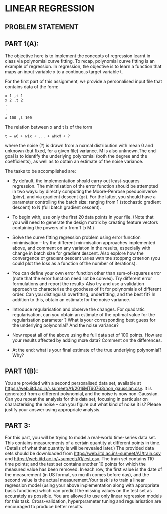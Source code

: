 # LINEAR REGRESSION
## PROBLEM STATEMENT

## PART 1(A):
The objective here is to implement the concepts of regression learnt in class via polynomial curve fitting. To recap, polynomial curve fitting is an example of regression. In regression, the objective is to learn a function that maps an input variable x to a continuous target variable t.

For the first part of this assignment, we provide a personalised input file that contains data of the form:

````
x 1 ,t 1
x 2 ,t 2
.
.
.
x 100 ,t 100

````

The relation between x and t is of the form

````
t = w0 + w1x + ... + wMxM + ? 
````

where the noise (?) is drawn from a normal distribution with mean 0 and unknown (but fixed, for a given file) variance. M is also unknown.The end goal is to identify the underlying polynomial (both the degree and the coefficients), as well as to obtain an estimate of the noise variance.

The tasks to be accomplished are:

* By default, the implementation should carry out least-squares regression. The minimisation of the error function should be attempted in two ways: by directly computing the Moore-Penrose pseduoinverse (pinv), and via gradient descent (gd). For the latter, you should have a parameter controlling the batch size: ranging from 1 (stochastic gradient descent) to N (full batch gradient descent).

* To begin with, use only the first 20 data points in your file. (Note that you will need to generate the design matrix by creating feature vectors containing the powers of x from 1 to M.)

* Solve the curve fitting regression problem using error function minimisation – try the different minimisation approaches implemented above, and comment on any variation in the results, especially with change in batch size for gradient descent. Also explore how the convergence of gradient descent varies with the stopping criterion (you could plot the loss as a function of the number of iterations).

* You can define your own error function other than sum-of-squares error (note that the error function need not be convex). Try different error formulations and report the results. Also try and use a validation approach to characterise the goodness of fit for polynomials of different order. Can you distinguish overfitting, underfitting, and the best fit? In addition to this, obtain an estimate for the noise variance.

* Introduce regularisation and observe the changes. For quadratic regularisation, can you obtain an estimate of the optimal value for the regularisation parameter ? What is your corresponding best guess for the underlying polynomial? And the noise variance?

* Now repeat all of the above using the full data set of 100 points. How are your results affected by adding more data? Comment on the differences.

* At the end: what is your final estimate of the true underlying polynomial? Why?

## PART 1(B):
You are provided with a second personalised data set, available at https://web.iitd.ac.in/~sumeet/A1/2019MT60763/non_gaussian.csv. It is generated from a different polynomial, and the noise is now non-Gaussian. Can you repeat the analysis for this data set, focusing in particular on characterising the noise – can you figure out what kind of noise it is? Please justify your answer using appropriate analysis.

## PART 3:
For this part, you will be trying to model a real-world time-series data set. This contains measurements of a certain quantity at different points in time. (Details of what that quantity is will be revealed later.) The provided data sets should be downloaded from https://web.iitd.ac.in/~sumeet/A1/train.csv and https://web.iitd.ac.in/~sumeet/A1/test.csv. The train set contains 110 time points; and the test set contains another 10 points for which the measured value has been removed. In each row, the first value is the
date of the measurement (in US format, so month comes before day), and the second value is the actual measurement.Your task is to train a linear regression model (using your above implementation along with appropriate basis functions) which can predict the missing values on the test set as accurately as possible. You are allowed to use only linear regression models for this task. Cross-validation, hyperparameter tuning and regularisation are encouraged to produce better results.
  
